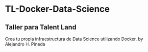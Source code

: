 # TL-Docker-Data-Science

## Taller para Talent Land

Crea tu propia infraestructura de Data Science utilizando Docker.
by Alejandro H. Pineda
